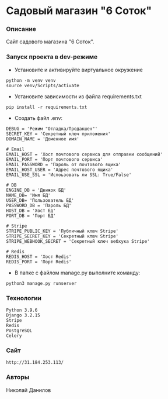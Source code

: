 # Садовый магазин "6 Соток"

### Описание
Сайт садового магазина "6 Соток".

### Запуск проекта в dev-режиме
- Установите и активируйте виртуальное окружение
```
python -m venv venv
source venv/Scripts/activate
``` 
- Установите зависимости из файла requirements.txt
```
pip install -r requirements.txt
``` 
- Создать файл .env:
```
DEBUG = 'Режим "Отладка/Продакшен"'
SECRET_KEY = 'Секретный ключ приложения'
DOMAIN_NAME = 'Доменное имя'

# Email
EMAIL_HOST = 'Хост почтового сервиса для отправки сообщений'
EMAIL_PORT = 'Порт почтового сервиса'
EMAIL_PASSWORD = 'Пароль от почтового ящика'
EMAIL_HOST_USER = 'Адрес почтового ящика'
EMAIL_USE_SSL = 'Испоьзовать ли SSL: True/False'

# DB
ENGINE_DB = 'Движок БД'
NAME_DB= 'Имя БД'
USER_DB= 'Пользователь БД'
PASSWORD_DB = 'Пароль БД'
HOST_DB = 'Хост Бд'
PORT_DB = 'Порт БД'

# Stripe
STRIPE_PUBLIC_KEY = 'Публичный ключ Stripe'
STRIPE_SECRET_KEY = 'Секретный ключ Stripe'
STRIPE_WEBHOOK_SECRET = 'Секретный ключ вебхука Stripe'

# Redis
REDIS_HOST = 'Хост Redis'
REDIS_PORT = 'Порт Redis'
```

- В папке с файлом manage.py выполните команду:
```
python3 manage.py runserver
```
### Технологии
```
Python 3.9.6
Django 3.2.15
Stripe
Redis
PostgreSQL
Celery
```
### Сайт
```
http://31.184.253.113/
```
### Авторы
Николай Данилов
